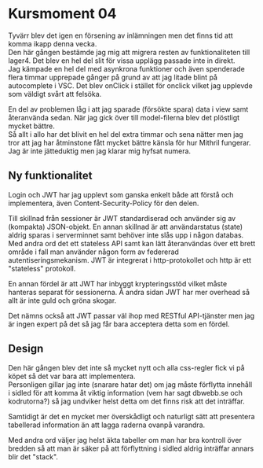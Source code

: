 ﻿# Kursmoment 04

Tyvärr blev det igen en försening av inlämningen men det finns tid att komma ikapp denna vecka.  
Den här gången bestämde jag mig att migrera resten av funktionaliteten till lager4. Det blev en hel del slit för vissa upplägg passade inte in direkt.  
Jag kämpade en hel del med asynkrona funktioner och även spenderade flera timmar upprepade gånger på grund av att jag litade blint på autocomplete i VSC.
Det blev onClick i stället för onclick vilket jag upplevde som väldigt svårt att felsöka.

En del av problemen låg i att jag sparade (försökte spara) data i view samt återanvända sedan. När jag gick över till model-filerna blev det plöstligt mycket bättre.  
Så allt i allo har det blivit en hel del extra timmar och sena nätter men jag tror att jag har åtminstone fått mycket bättre känsla för hur Mithril fungerar.  
Jag är inte jätteduktig men jag klarar mig hyfsat numera.

## Ny funktionalitet

Login och JWT har jag upplevt som ganska enkelt både att förstå och implementera, även Content-Security-Policy för den delen.

Till skillnad från sessioner är JWT standardiserad och använder sig av (kompakta) JSON-objekt. En annan skillnad är att användarstatus (state) aldrig sparas i serverminnet samt behöver inte slås upp i någon databas. Med andra ord det ett stateless API samt kan lätt återanvändas över ett brett område i fall man använder någon form av federerad autentiseringsmekanism.
JWT är integrerat i http-protokollet och http är ett "stateless" protokoll.

En annan fördel är att JWT har inbyggt krypteringsstöd vilket måste hanteras separat för sessionerna. Å andra sidan JWT har mer overhead så allt är inte guld och gröna skogar.

Det nämns också att JWT passar väl ihop med RESTful API-tjänster men jag är ingen expert på det så jag får bara acceptera detta som en fördel.

## Design

Den här gången blev det inte så mycket nytt och alla css-regler fick vi på köpet så det var bara att implementera.  
Personligen gillar jag inte (snarare hatar det) om jag måste förflytta innehåll i sidled för att komma åt viktig information (vem har sagt dbwebb.se och kodrutorna?) så jag undviker helst detta om det finns risk att det inträffar.

Samtidigt är det en mycket mer överskådligt och naturligt sätt att presentera tabellerad information än att lagga raderna ovanpå varandra.

Med andra ord väljer jag helst äkta tabeller om man har bra kontroll över bredden så att man är säker på att förflyttning i sidled aldrig inträffar annars blir det "stack".
